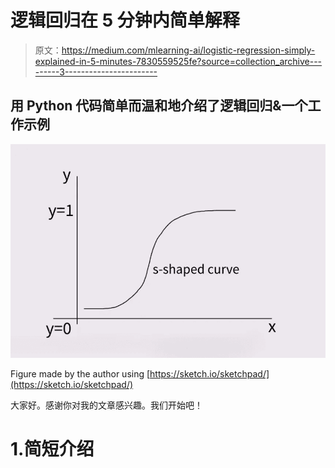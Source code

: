 # 逻辑回归在 5 分钟内简单解释

> 原文：<https://medium.com/mlearning-ai/logistic-regression-simply-explained-in-5-minutes-7830559525fe?source=collection_archive---------3----------------------->

## 用 Python 代码简单而温和地介绍了逻辑回归&一个工作示例

![](img/ce5228b9e0f835f2bcb6354040b4ef03.png)

Figure made by the author using [https://sketch.io/sketchpad/](https://sketch.io/sketchpad/)

大家好。感谢你对我的文章感兴趣。我们开始吧！

# 1.简短介绍